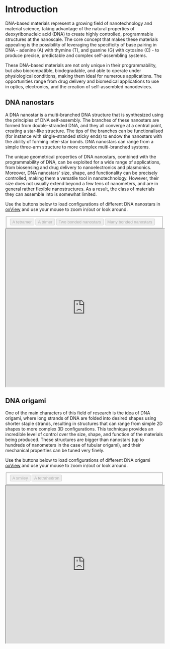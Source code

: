 <!--
.. title: DNA-based materials
.. slug: dna-based-materials
.. date: 2023-07-26 17:09:01 UTC+02:00
.. tags: 
.. category: research
.. link: 
.. description: 
.. type: text
-->

# Introduction

DNA-based materials represent a growing field of nanotechnology and material science, taking advantage of the natural properties of deoxyribonucleic acid (DNA) to create highly controlled, programmable structures at the nanoscale. The core concept that makes these materials appealing is the possibility of leveraging the specificity of base pairing in DNA - adenine (A) with thymine (T), and guanine (G) with cytosine (C) - to produce precise, predictable and complex self-assembling systems.

These DNA-based materials are not only unique in their programmability, but also biocompatible, biodegradable, and able to operate under physiological conditions, making them ideal for numerous applications. The opportunities range from drug delivery and biomedical applications to use in optics, electronics, and the creation of self-assembled nanodevices.

## DNA nanostars

A DNA nanostar is a multi-branched DNA structure that is synthesized using the principles of DNA self-assembly. The branches of these nanostars are formed from double-stranded DNA, and they all converge at a central point, creating a star-like structure. The tips of the branches can be functionalised (for instance with single-stranded sticky ends) to endow the nanostars with the ability of forming inter-star bonds. DNA nanostars can range from a simple three-arm structure to more complex multi-branched systems.

The unique geometrical properties of DNA nanostars, combined with the programmability of DNA, can be exploited for a wide range of applications, from biosensing and drug delivery to nanoelectronics and plasmonics. Moreover, DNA nanostars' size, shape, and functionality can be precisely controlled, making them a versatile tool in nanotechnology. However, their size does not usually extend beyond a few tens of nanometers, and are in general rather flexible nanostructures. As a result, the class of materials they can assemble into is somewhat limited.

Use the buttons below to load configurations of different DNA nanostars in [oxView](https://sulcgroup.github.io/oxdna-viewer/) and use your mouse to zoom in/out or look around.

<fieldset id="nanostars" class="oxview-buttons" disabled>
    <button onclick="load_oxview_conf('{{% rel_url dst=/configurations/tetramer.top %}}', '{{% rel_url dst=/configurations/tetramer.dat %}}', 'oxview-nanostars')">A tetramer</button>
    <button onclick="load_oxview_conf('{{% rel_url dst=/configurations/trimer.top %}}', '{{% rel_url dst=/configurations/trimer.dat %}}', 'oxview-nanostars')">A trimer</button>
    <button onclick="load_oxview_conf('{{% rel_url dst=/configurations/trimer_tetramer.top %}}', '{{% rel_url dst=/configurations/trimer_tetramer.dat %}}', 'oxview-nanostars')">Two bonded nanostars</button>
    <button onclick="load_oxview_conf('{{% rel_url dst=/configurations/nanostar_fluid.top %}}', '{{% rel_url dst=/configurations/nanostar_fluid.dat %}}', 'oxview-nanostars')">Many bonded nanostars</button>
</fieldset>

<iframe width="100%" height="500"  src="https://sulcgroup.github.io/oxdna-viewer/" id="oxview-nanostars" onload="enable_fieldset('nanostars')"></iframe>

## DNA origami

One of the main characters of this field of research is the idea of DNA origami, where long strands of DNA are folded into desired shapes using shorter staple strands, resulting in structures that can range from simple 2D shapes to more complex 3D configurations. This technique provides an incredible level of control over the size, shape, and function of the materials being produced. These structures are bigger than nanostars (up to hundreds of nanometers in the case of tubular origami), and their mechanical properties can be tuned very finely.

Use the buttons below to load configurations of different DNA origami [oxView](https://sulcgroup.github.io/oxdna-viewer/) and use your mouse to zoom in/out or look around.

<fieldset id="origami" class="oxview-buttons" disabled>
    <button onclick="load_oxview_conf('{{% rel_url dst=/configurations/smiley.top %}}', '{{% rel_url dst=/configurations/smiley.dat %}}', 'oxview-origami')">A smiley</button>
    <button onclick="load_oxview_conf('{{% rel_url dst=/configurations/tetrahedron.top %}}', '{{% rel_url dst=/configurations/tetrahedron.dat %}}', 'oxview-origami')">A tetrahedron</button>
</fieldset>

<iframe width="100%" height="500"  src="https://sulcgroup.github.io/oxdna-viewer/" id="oxview-origami" onload="enable_fieldset('origami')"></iframe>
